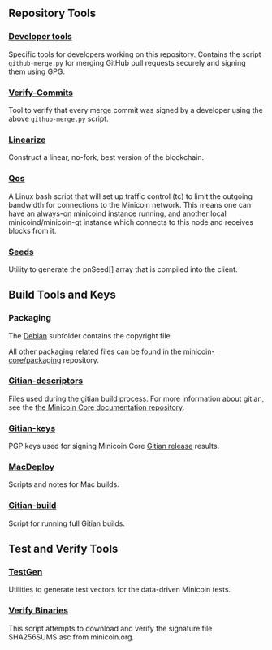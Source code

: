 Repository Tools
---------------------

### [Developer tools](/contrib/devtools) ###
Specific tools for developers working on this repository.
Contains the script `github-merge.py` for merging GitHub pull requests securely and signing them using GPG.

### [Verify-Commits](/contrib/verify-commits) ###
Tool to verify that every merge commit was signed by a developer using the above `github-merge.py` script.

### [Linearize](/contrib/linearize) ###
Construct a linear, no-fork, best version of the blockchain.

### [Qos](/contrib/qos) ###

A Linux bash script that will set up traffic control (tc) to limit the outgoing bandwidth for connections to the Minicoin network. This means one can have an always-on minicoind instance running, and another local minicoind/minicoin-qt instance which connects to this node and receives blocks from it.

### [Seeds](/contrib/seeds) ###
Utility to generate the pnSeed[] array that is compiled into the client.

Build Tools and Keys
---------------------

### Packaging ###
The [Debian](/contrib/debian) subfolder contains the copyright file.

All other packaging related files can be found in the [minicoin-core/packaging](https://github.com/minicoin-core/packaging) repository.

### [Gitian-descriptors](/contrib/gitian-descriptors) ###
Files used during the gitian build process. For more information about gitian, see the [the Minicoin Core documentation repository](https://github.com/minicoin-core/docs).

### [Gitian-keys](/contrib/gitian-keys)
PGP keys used for signing Minicoin Core [Gitian release](/doc/release-process.md) results.

### [MacDeploy](/contrib/macdeploy) ###
Scripts and notes for Mac builds. 

### [Gitian-build](/contrib/gitian-build.py) ###
Script for running full Gitian builds.

Test and Verify Tools 
---------------------

### [TestGen](/contrib/testgen) ###
Utilities to generate test vectors for the data-driven Minicoin tests.

### [Verify Binaries](/contrib/verifybinaries) ###
This script attempts to download and verify the signature file SHA256SUMS.asc from minicoin.org.
